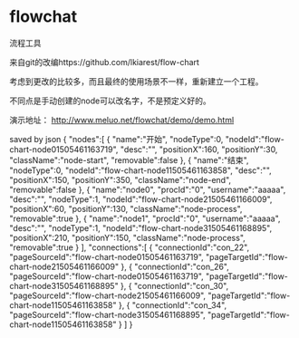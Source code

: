 # flowchat
流程工具

来自git的改编https://github.com/lkiarest/flow-chart

考虑到更改的比较多，而且最终的使用场景不一样，重新建立一个工程。

不同点是手动创建的node可以改名字，不是预定义好的。

演示地址：
http://www.meluo.net/flowchat/demo/demo.html

saved by json
{
    "nodes":[
        {
            "name":"开始",
            "nodeType":0,
            "nodeId":"flow-chart-node01505461163719",
            "desc":"",
            "positionX":160,
            "positionY":30,
            "className":"node-start",
            "removable":false
        },
        {
            "name":"结束",
            "nodeType":0,
            "nodeId":"flow-chart-node11505461163858",
            "desc":"",
            "positionX":150,
            "positionY":350,
            "className":"node-end",
            "removable":false
        },
        {
            "name":"node0",
            "procId":"0",
            "username":"aaaaa",
            "desc":"",
            "nodeType":1,
            "nodeId":"flow-chart-node21505461166009",
            "positionX":60,
            "positionY":130,
            "className":"node-process",
            "removable":true
        },
        {
            "name":"node1",
            "procId":"0",
            "username":"aaaaa",
            "desc":"",
            "nodeType":1,
            "nodeId":"flow-chart-node31505461168895",
            "positionX":210,
            "positionY":150,
            "className":"node-process",
            "removable":true
        }
    ],
    "connections":[
        {
            "connectionId":"con_22",
            "pageSourceId":"flow-chart-node01505461163719",
            "pageTargetId":"flow-chart-node21505461166009"
        },
        {
            "connectionId":"con_26",
            "pageSourceId":"flow-chart-node01505461163719",
            "pageTargetId":"flow-chart-node31505461168895"
        },
        {
            "connectionId":"con_30",
            "pageSourceId":"flow-chart-node21505461166009",
            "pageTargetId":"flow-chart-node11505461163858"
        },
        {
            "connectionId":"con_34",
            "pageSourceId":"flow-chart-node31505461168895",
            "pageTargetId":"flow-chart-node11505461163858"
        }
    ]
}
